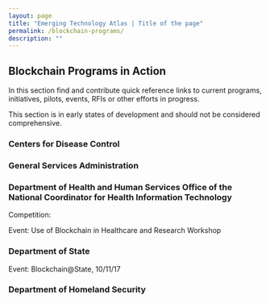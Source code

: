```yaml
---
layout: page
title: "Emerging Technology Atlas | Title of the page"
permalink: /blockchain-programs/
description: ""
---
```


## Blockchain Programs in Action

<p> In this section find and contribute quick reference links to current programs, initiatives, pilots, events, RFIs or other efforts in progress.</p>

<p> This section is in early states of development and should not be considered comprehensive.</p>

### Centers for Disease Control

### General Services Administration

### Department of Health and Human Services Office of the National Coordinator for Health Information Technology

<p> Competition:</p> 
<p> Event: Use of Blockchain in Healthcare and Research Workshop</p>

### Department of State 

<p> Event: Blockchain@State, 10/11/17</p>

### Department of Homeland Security 
